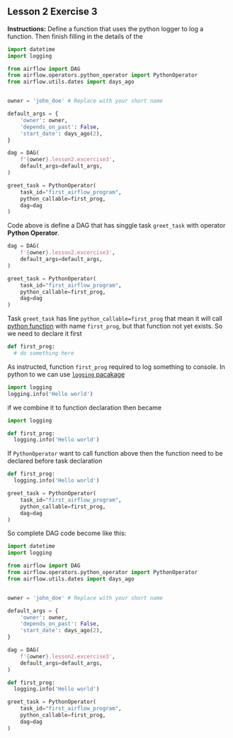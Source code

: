 ## Lesson 2 Exercise 3

**Instructions:**
Define a function that uses the python logger to log
a function. Then finish filling in the details of the

```python
import datetime
import logging

from airflow import DAG
from airflow.operators.python_operator import PythonOperator
from airflow.utils.dates import days_ago


owner = 'john_doe' # Replace with your short name

default_args = {
    'owner': owner,
    'depends_on_past': False,
    'start_date': days_ago(2),
}

dag = DAG(
    f'{owner}.lesson2.excercise3',
    default_args=default_args,
)

greet_task = PythonOperator(
    task_id="first_airflow_program",
    python_callable=first_prog,
    dag=dag
)
```

Code above is define a DAG that has singgle task `greet_task` with operator **Python Operator**.

```python
dag = DAG(
    f'{owner}.lesson2.excercise3',
    default_args=default_args,
)

greet_task = PythonOperator(
    task_id="first_airflow_program",
    python_callable=first_prog,
    dag=dag
)
```

Task `greet_task` has line `python_callable=first_prog` that mean it will call [python function](https://docs.python.org/3/reference/compound_stmts.html#function-definitions) with name `first_prog`, but that function not yet exists. So we need to declare it first

```python
def first_prog:
  # do something here
```

As instructed, function `first_prog` required to log something to console. In python to we can use [`logging` pacakage](https://docs.python.org/3/howto/logging.html)

```python
import logging
logging.info('Hello world')
```

if we combine it to function declaration then became

```python
import logging

def first_prog:
  logging.info('Hello world')
```

If `PythonOperator` want to call function above then the function need to be declared before task declaration

```python
def first_prog:
  logging.info('Hello world')

greet_task = PythonOperator(
    task_id="first_airflow_program",
    python_callable=first_prog,
    dag=dag
)
```

So complete DAG code become like this:

```python
import datetime
import logging

from airflow import DAG
from airflow.operators.python_operator import PythonOperator
from airflow.utils.dates import days_ago


owner = 'john_doe' # Replace with your short name

default_args = {
    'owner': owner,
    'depends_on_past': False,
    'start_date': days_ago(2),
}

dag = DAG(
    f'{owner}.lesson2.excercise3',
    default_args=default_args,
)

def first_prog:
  logging.info('Hello world')

greet_task = PythonOperator(
    task_id="first_airflow_program",
    python_callable=first_prog,
    dag=dag
)
```
